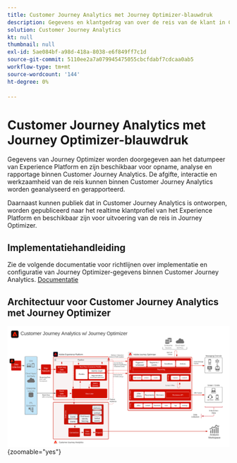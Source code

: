 ```yaml
---
title: Customer Journey Analytics met Journey Optimizer-blauwdruk
description: Gegevens en klantgedrag van over de reis van de klant in Customer Journey Analytics verenigen en analyseren, inclusief bezorgings- en interactiegegevens van Journey Optimizer.
solution: Customer Journey Analytics
kt: null
thumbnail: null
exl-id: 5ae084bf-a98d-418a-8038-e6f849ff7c1d
source-git-commit: 5110ee2a7a079945475055cbcfdabf7cdcaa0ab5
workflow-type: tm+mt
source-wordcount: '144'
ht-degree: 0%

---
```


# Customer Journey Analytics met Journey Optimizer-blauwdruk

Gegevens van Journey Optimizer worden doorgegeven aan het datumpeer van Experience Platform en zijn beschikbaar voor opname, analyse en rapportage binnen Customer Journey Analytics. De afgifte, interactie en werkzaamheid van de reis kunnen binnen Customer Journey Analytics worden geanalyseerd en gerapporteerd.

Daarnaast kunnen publiek dat in Customer Journey Analytics is ontworpen, worden gepubliceerd naar het realtime klantprofiel van het Experience Platform en beschikbaar zijn voor uitvoering van de reis in Journey Optimizer.

## Implementatiehandleiding

Zie de volgende documentatie voor richtlijnen over implementatie en configuratie van Journey Optimizer-gegevens binnen Customer Journey Analytics. [Documentatie](https://experienceleague.adobe.com/docs/journey-optimizer/using/reporting/reports/sharing-overview.html)

## Architectuur voor Customer Journey Analytics met Journey Optimizer

![Architectuurdiagram](assets/CJA_AJO.svg){zoomable=&quot;yes&quot;}
